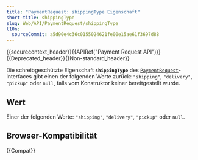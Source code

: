 ```yaml
---
title: "PaymentRequest: shippingType Eigenschaft"
short-title: shippingType
slug: Web/API/PaymentRequest/shippingType
l10n:
  sourceCommit: a5d90e4c36c0155024621fe00e15ae61f3697d88
---
```


{{securecontext_header}}{{APIRef("Payment Request API")}}{{Deprecated_header}}{{Non-standard_header}}

Die schreibgeschützte Eigenschaft **`shippingType`** des [`PaymentRequest`](/de/docs/Web/API/PaymentRequest)-Interfaces gibt einen der folgenden Werte zurück: `"shipping"`, `"delivery"`, `"pickup"` oder `null`, falls vom Konstruktor keiner bereitgestellt wurde.

## Wert

Einer der folgenden Werte: `"shipping"`, `"delivery"`, `"pickup"` oder `null`.

## Browser-Kompatibilität

{{Compat}}
